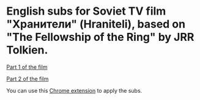 # English subs for Soviet TV film "Хранители" (Hraniteli), based on "The Fellowship of the Ring" by JRR Tolkien.

[Part 1 of the film](https://www.youtube.com/watch?v=vquKyNdgH3s&ab_channel=%D0%9F%D1%8F%D1%82%D1%8B%D0%B9%D0%BA%D0%B0%D0%BD%D0%B0%D0%BB%D0%A0%D0%BE%D1%81%D1%81%D0%B8%D1%8F)

[Part 2 of the film](https://www.youtube.com/watch?v=oLevCLNnLmg&ab_channel=%D0%9F%D1%8F%D1%82%D1%8B%D0%B9%D0%BA%D0%B0%D0%BD%D0%B0%D0%BB%D0%A0%D0%BE%D1%81%D1%81%D0%B8%D1%8F)

You can use this [Chrome extension](https://chrome.google.com/webstore/detail/subtitles-for-youtube/oanhbddbfkjaphdibnebkklpplclomal/related?hl=en) to apply the subs.